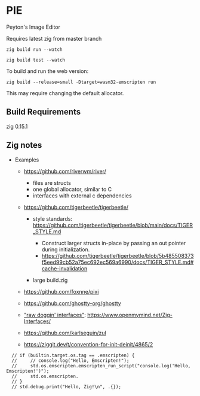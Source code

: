 # PIE

Peyton's Image Editor

Requires latest zig from master branch

`zig build run --watch`

`zig build test --watch`

To build and run the web version:

`zig build --release=small -Dtarget=wasm32-emscripten run`

This may require changing the default allocator.

## Build Requirements

zig 0.15.1

## Zig notes

- Examples

  - https://github.com/riverwm/river/
    - files are structs
    - one global allocator, similar to C
    - interfaces with external c dependencies
  - https://github.com/tigerbeetle/tigerbeetle/

    - style standards: https://github.com/tigerbeetle/tigerbeetle/blob/main/docs/TIGER_STYLE.md

      - Construct larger structs in-place by passing an out pointer during initialization.
      - https://github.com/tigerbeetle/tigerbeetle/blob/5b485508373f5eed99cb52a75ec692ec569a6990/docs/TIGER_STYLE.md#cache-invalidation

    - large build.zig

  - https://github.com/foxnne/pixi
  - https://github.com/ghostty-org/ghostty

  - ["raw doggin' interfaces"](https://www.youtube.com/watch?v=ZOllg8C3ows): https://www.openmymind.net/Zig-Interfaces/

  - https://github.com/karlseguin/zul

  - https://ziggit.dev/t/convention-for-init-deinit/4865/2

```
  // if (builtin.target.os.tag == .emscripten) {
  //     // console.log("Hello, Emscripten!");
  //     std.os.emscripten.emscripten_run_script("console.log('Hello, Emscripten!')");
  //     std.os.emscripten.
  // }
  // std.debug.print("Hello, Zig!\n", .{});
```
